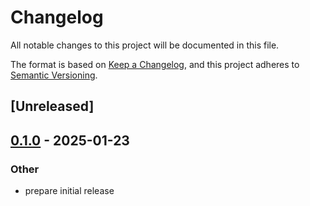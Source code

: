 # Changelog

All notable changes to this project will be documented in this file.

The format is based on [Keep a Changelog](https://keepachangelog.com/en/1.0.0/),
and this project adheres to [Semantic Versioning](https://semver.org/spec/v2.0.0.html).

## [Unreleased]

## [0.1.0](https://github.com/LawnGnome/mapstic/releases/tag/mapstic-core-v0.1.0) - 2025-01-23

### Other

- prepare initial release
